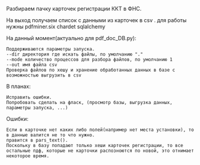 Разбираем пачку карточек регистрации ККТ в ФНС.

На выход получаем список с данными из карточек в csv .
для работы нужны pdfminer.six chardet sqlalchemy

На данный момент(актуально для pdf_doc_DB.py):

    Поддерживаются параметры запуска.    
    --dir директория где искать файлы, по умолчанию "."
    --mode количество процессов для разбора файлов, по умолчанию 1
    --out имя файла csv
    Проверка файлов по хешу и хранение обработанных данных в базе с возможностью выгрузить в csv


В планах:

    Исправить ошибки.
    Попробовать сделать на фласк, (просмотр базы, выгрузка данных, параметры запуска, ...)

Ошибки:

    Если в карточке нет каких либо полей(например нет места установки), то в данные валится не то что нужно. 
    правится в pars_text().
    Поскольку в базу попадают только хеши карточек регистрации, то все остальные пдф, которые не карточки распозноются по новой, это отнимает некоторое время.
